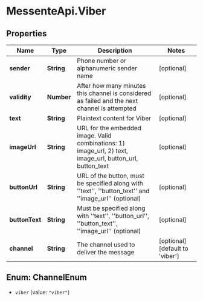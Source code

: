 # MessenteApi.Viber

## Properties
Name | Type | Description | Notes
------------ | ------------- | ------------- | -------------
**sender** | **String** | Phone number or alphanumeric sender name | [optional] 
**validity** | **Number** | After how many minutes this channel is considered as failed and the next channel is attempted | [optional] 
**text** | **String** | Plaintext content for Viber | [optional] 
**imageUrl** | **String** | URL for the embedded image.    Valid combinations:    1) image_url,    2) text, image_url, button_url, button_text | [optional] 
**buttonUrl** | **String** | URL of the button, must be specified along with &#39;&#39;text&#39;&#39;, &#39;&#39;button_text&#39;&#39; and &#39;&#39;image_url&#39;&#39; (optional) | [optional] 
**buttonText** | **String** | Must be specified along with &#39;&#39;text&#39;&#39;, &#39;&#39;button_url&#39;&#39;, &#39;&#39;button_text&#39;&#39;, &#39;&#39;image_url&#39;&#39; (optional) | [optional] 
**channel** | **String** | The channel used to deliver the message | [optional] [default to &#39;viber&#39;]


<a name="ChannelEnum"></a>
## Enum: ChannelEnum


* `viber` (value: `"viber"`)





